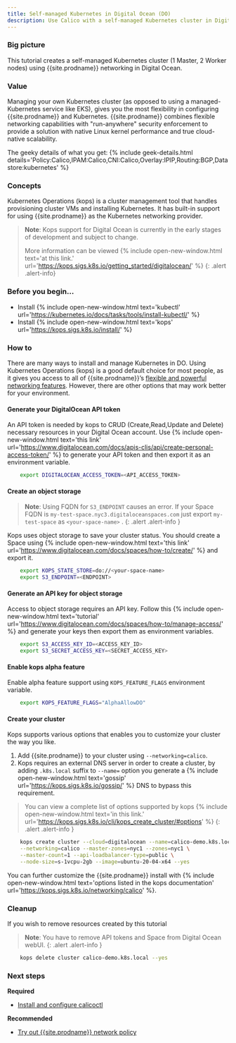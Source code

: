 ```yaml
---
title: Self-managed Kubernetes in Digital Ocean (DO)
description: Use Calico with a self-managed Kubernetes cluster in Digital Ocean (DO).
---
```


### Big picture

This tutorial creates a self-managed Kubernetes cluster (1 Master, 2 Worker nodes) using {{site.prodname}} networking in Digital Ocean.

### Value

Managing your own Kubernetes cluster (as opposed to using a managed-Kubernetes service like EKS), gives you the most flexibility in configuring {{site.prodname}} and Kubernetes. {{site.prodname}} combines flexible networking capabilities with "run-anywhere" security enforcement to provide a solution with native Linux kernel performance and true cloud-native scalability.

The geeky details of what you get:
{% include geek-details.html details='Policy:Calico,IPAM:Calico,CNI:Calico,Overlay:IPIP,Routing:BGP,Datastore:kubernetes' %}  

### Concepts

Kubernetes Operations (kops) is a cluster management tool that handles provisioning cluster VMs and installing Kubernetes. It has built-in support for using {{site.prodname}} as the Kubernetes networking provider.

> **Note**: Kops support for Digital Ocean is currently in the early stages of development and subject to change.
>
> More information can be viewed {% include open-new-window.html text='at this link.' url='https://kops.sigs.k8s.io/getting_started/digitalocean/' %}
{: .alert .alert-info}

### Before you begin...

- Install {% include open-new-window.html text='kubectl' url='https://kubernetes.io/docs/tasks/tools/install-kubectl/' %}
- Install {% include open-new-window.html text='kops' url='https://kops.sigs.k8s.io/install/' %}

### How to

There are many ways to install and manage Kubernetes in DO. Using Kubernetes Operations (kops) is a good default choice for most people, as it gives you access to all of {{site.prodname}}’s [flexible and powerful networking features]({{site.baseurl}}/networking). However, there are other options that may work better for your environment.

#### Generate your DigitalOcean API token

An API token is needed by kops to CRUD (Create,Read,Update and Delete) necessary resources in your Digital Ocean account.
Use {% include open-new-window.html text='this link' url='https://www.digitalocean.com/docs/apis-clis/api/create-personal-access-token/' %} to generate your API token and then export it as an environment variable. 

```bash
    export DIGITALOCEAN_ACCESS_TOKEN=<API_ACCESS_TOKEN>    
```

#### Create an object storage

> **Note**: Using FQDN for `S3_ENDPOINT` causes an error.
> If your Space FQDN is `my-test-space.nyc3.digitaloceanspaces.com` just export `my-test-space` as `<your-space-name>` .
{: .alert .alert-info }

Kops uses object storage to save your cluster status. You should create a Space using {% include open-new-window.html text='this link' url='https://www.digitalocean.com/docs/spaces/how-to/create/' %} and export it.

```bash
    export KOPS_STATE_STORE=do://<your-space-name>
    export S3_ENDPOINT=<ENDPOINT>
```

#### Generate an API key for object storage

Access to object storage requires an API key.
Follow this {% include open-new-window.html text='tutorial' url='https://www.digitalocean.com/docs/spaces/how-to/manage-access/' %} and generate your keys then export them as environment variables.

```bash
    export S3_ACCESS_KEY_ID=<ACCESS_KEY_ID>
    export S3_SECRET_ACCESS_KEY=<SECRET_ACCESS_KEY>
```

#### Enable kops alpha feature

Enable alpha feature support using `KOPS_FEATURE_FLAGS` environment variable.

```bash
    export KOPS_FEATURE_FLAGS="AlphaAllowDO"
```

#### Create your cluster

Kops supports various options that enables you to customize your cluster the way you like.

1. Add {{site.prodname}} to your cluster using `--networking=calico`.
1. Kops requires an external DNS server in order to create a cluster, by adding `.k8s.local` suffix to `--name=` option
you generate a {% include open-new-window.html text='gossip' url='https://kops.sigs.k8s.io/gossip/' %} DNS to bypass this requirement.

> You can view a complete list of options supported by kops
> {% include open-new-window.html text='in this link.' url='https://kops.sigs.k8s.io/cli/kops_create_cluster/#options' %}
{: .alert .alert-info }

```bash
    kops create cluster --cloud=digitalocean --name=calico-demo.k8s.local \
    --networking=calico --master-zones=nyc1 --zones=nyc1 \
    --master-count=1 --api-loadbalancer-type=public \
    --node-size=s-1vcpu-2gb --image=ubuntu-20-04-x64 --yes
```

You can further customize the {{site.prodname}} install with {% include open-new-window.html text='options listed in the kops documentation' url='https://kops.sigs.k8s.io/networking/calico' %}. 


### Cleanup

If you wish to remove resources created by this tutorial

> **Note**: You have to remove API tokens and Space from Digital Ocean webUI.
{: .alert .alert-info }

```bash
    kops delete cluster calico-demo.k8s.local --yes
```

### Next steps

**Required**
- [Install and configure calicoctl]({{site.baseurl}}/getting-started/clis/calicoctl/install)

**Recommended**
- [Try out {{site.prodname}} network policy]({{site.baseurl}}/security/calico-network-policy)
